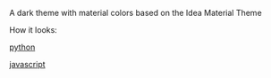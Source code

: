 A dark theme with material colors based on the Idea Material Theme

How it looks:

[python](http://imgur.com/a/xzklZ)

[javascript](http://imgur.com/4M6XTL8)
